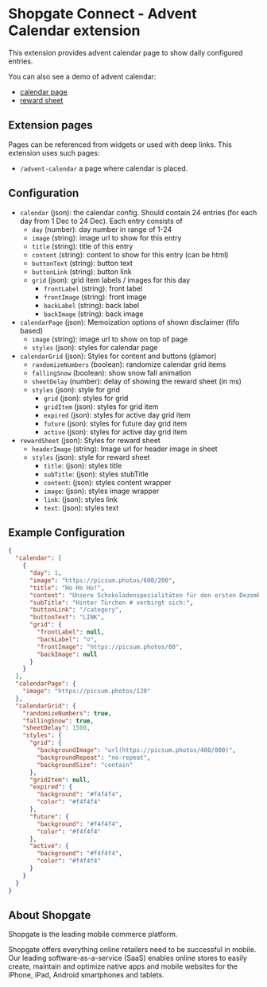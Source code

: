 # Shopgate Connect - Advent Calendar extension

This extension provides advent calendar page to show daily configured entries.

You can also see a demo of advent calendar:
- [calendar page](./demo/page.png)
- [reward sheet](./demo/reward.png)

## Extension pages

Pages can be referenced from widgets or used with deep links.
This extension uses such pages:


- `/advent-calendar` a page where calendar is placed.

## Configuration

- `calendar` (json): the calendar config. Should contain 24 entries (for each day from 1 Dec to 24 Dec). Each entry consists of
    - `day` (number): day number in range of 1-24
    - `image` (string): image url to show for this entry
    - `title` (string): title of this entry
    - `content` (string): content to show for this entry (can be html)
    - `buttonText` (string): button text
    - `buttonLink` (string): button link
    - `grid` (json): grid item labels / images for this day
        - `frontLabel` (string): front label
        - `frontImage` (string): front image
        - `backLabel` (string): back label
        - `backImage` (string): back image
- `calendarPage` (json): Memoization options of shown disclaimer (fifo based)
    - `image` (string): image url to show on top of page
    - `styles` (json): styles for calendar page
- `calendarGrid` (json): Styles for content and buttons (glamor)
    - `randomizeNumbers` (boolean): randomize calendar grid items
    - `fallingSnow` (boolean): show snow fall animation
    - `sheetDelay` (number): delay of showing the reward sheet (in ms)
    - `styles` (json): style for grid
        - `grid` (json): styles for grid
        - `gridItem` (json): styles for grid item
        - `expired` (json): styles for active day grid item
        - `future` (json): styles for future day grid item
        - `active` (json): styles for active day grid item
- `rewardSheet` (json): Styles for reward sheet
    - `headerImage` (string): Image url for header image in sheet
    - `styles` (json): style for reward sheet
         - `title`: (json): styles title
         - `subTitle`: (json): styles stubTitle
         - `content`: (json): styles content wrapper
         - `image`: (json): styles image wrapper
         - `link`: (json): styles link
         - `text`: (json): styles text

## Example Configuration

```json
{
  "calendar": [
    {
      "day": 1,
      "image": "https://picsum.photos/600/200",
      "title": "Ho Ho Ho!",
      "content": "Unsere Schokoladenspezialitäten für den ersten Dezember. Wir wünschen euch einen guten Start in die Weihnachtszeit",
      "subTitle": "Hinter Türchen # verbirgt sich:",
      "buttonLink": "/category",
      "buttonText": "LINK",
      "grid": {
        "frontLabel": null,
        "backLabel": "☺",
        "frontImage": "https://picsum.photos/80",
        "backImage": null
      }
    }
  ],
  "calendarPage": {
    "image": "https://picsum.photos/120"
  },
  "calendarGrid": {
    "randomizeNumbers": true,
    "fallingSnow": true,
    "sheetDelay": 1500,
    "styles": {
      "grid": {
        "backgroundImage": "url(https://picsum.photos/400/800)",
        "backgroundRepeat": "no-repeat",
        "backgroundSize": "contain"
      },
      "gridItem": null,
      "expired": {
        "background": "#f4f4f4",
        "color": "#f4f4f4"
      },
      "future": {
        "background": "#f4f4f4",
        "color": "#f4f4f4"
      },
      "active": {
        "background": "#f4f4f4",
        "color": "#f4f4f4"
      }
    }
  }
}
```

## About Shopgate

Shopgate is the leading mobile commerce platform.

Shopgate offers everything online retailers need to be successful in mobile. Our leading
software-as-a-service (SaaS) enables online stores to easily create, maintain and optimize native
apps and mobile websites for the iPhone, iPad, Android smartphones and tablets.
